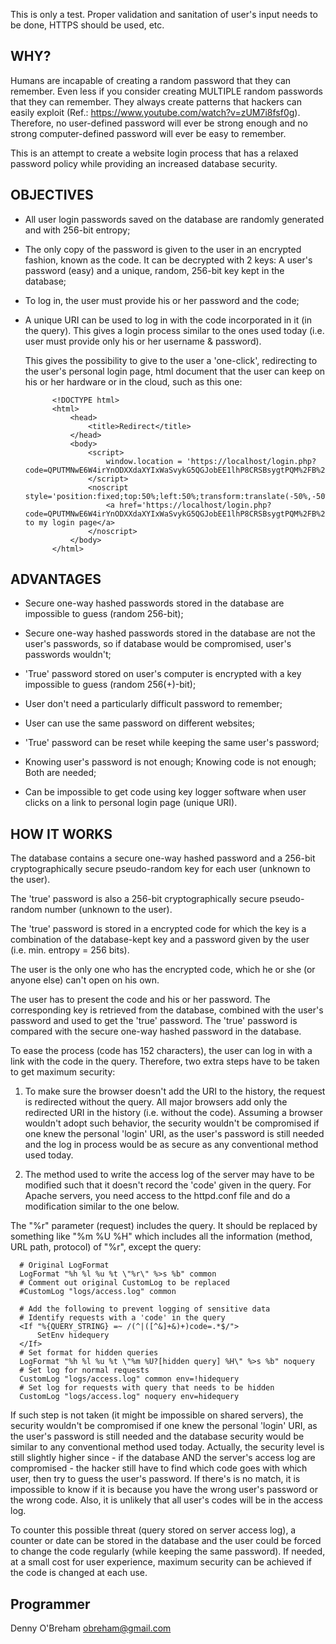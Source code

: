 This is only a test.  Proper validation and sanitation of user's input needs to be done, HTTPS should be used, etc.

<h2>WHY?</h2>

Humans are incapable of creating a random password that they can remember.  Even less if you consider creating MULTIPLE random passwords that they can remember.  They always create patterns that hackers can easily exploit (Ref.: https://www.youtube.com/watch?v=zUM7i8fsf0g).  Therefore, no user-defined password will ever be strong enough and no strong computer-defined password will ever be easy to remember.

This is an attempt to create a website login process that has a relaxed password policy while providing an increased database security.

<h2>OBJECTIVES</h2>

- All user login passwords saved on the database are randomly generated and with 256-bit entropy;
	
- The only copy of the password is given to the user in an encrypted fashion, known as the code.  It can be decrypted with 2 keys:  A user's password (easy) and a unique, random, 256-bit key kept in the database;
	
- To log in, the user must provide his or her password and the code;
	
- A unique URI can be used to log in with the code incorporated in it (in the query).  This gives a login process similar to the ones used today (i.e. user must provide only his or her username & password).
	
	This gives the possibility to give to the user a 'one-click', redirecting to the user's personal login page, html document that the user can keep on his or her hardware or in the cloud, such as this one:
			
			<!DOCTYPE html>
			<html>
				<head>
					<title>Redirect</title>
				</head>
				<body>
					<script>
						window.location = 'https://localhost/login.php?code=QPUTMNwE6W4irYnODXXdaXYIxWaSvykG5QGJobEE1lhP8CRSBsygtPQM%2FB%2Fvj7iKMHXLjkJLEJToPERRqUI%2BARW3QxemF6kdn1C0KirwwcYugrkBilcAZeCBz803yBTf3yeo5ei%2B1wj7agEkSijo2A%3D%3D';
					</script>
					<noscript style='position:fixed;top:50%;left:50%;transform:translate(-50%,-50%);'>
						<a href='https://localhost/login.php?code=QPUTMNwE6W4irYnODXXdaXYIxWaSvykG5QGJobEE1lhP8CRSBsygtPQM%2FB%2Fvj7iKMHXLjkJLEJToPERRqUI%2BARW3QxemF6kdn1C0KirwwcYugrkBilcAZeCBz803yBTf3yeo5ei%2B1wj7agEkSijo2A%3D%3D'>Go to my login page</a>
					</noscript>
				</body>
			</html>
	
<h2>ADVANTAGES</h2>

- Secure one-way hashed passwords stored in the database are impossible to guess (random 256-bit);
	
- Secure one-way hashed passwords stored in the database are not the user's passwords, so if database would be compromised, user's passwords wouldn't;
	
- 'True' password stored on user's computer is encrypted with a key impossible to guess (random 256(+)-bit);
	
- User don't need a particularly difficult password to remember;
	
- User can use the same password on different websites;
	
- 'True' password can be reset while keeping the same user's password;
	
- Knowing user's password is not enough; Knowing code is not enough; Both are needed;
	
- Can be impossible to get code using key logger software when user clicks on a link to personal login page (unique URI).
	
<h2>HOW IT WORKS</h2>
	
The database contains a secure one-way hashed password and a 256-bit cryptographically secure pseudo-random key for each user (unknown to the user).

The 'true' password is also a 256-bit cryptographically secure pseudo-random number (unknown to the user).

The 'true' password is stored in a encrypted code for which the key is a combination of the database-kept key and a password given by the user (i.e. min. entropy = 256 bits).

The user is the only one who has the encrypted code, which he or she (or anyone else) can't open on his own.

The user has to present the code and his or her password.  The corresponding key is retrieved from the database, combined with the user's password and used to get the 'true' password.  The 'true' password is compared with the secure one-way hashed password in the database.

To ease the process (code has 152 characters), the user can log in with a link with the code in the query.  Therefore, two extra steps have to be taken to get maximum security:

1. To make sure the browser doesn't add the URI to the history, the request is redirected without the query.  All major browsers add only the redirected URI in the history (i.e. without the code).  Assuming a browser wouldn't adopt such behavior, the security wouldn't be compromised if one knew the personal 'login' URI, as the user's password is still needed and the log in process would be as secure as any conventional method used today.

2. The method used to write the access log of the server may have to be modified such that it doesn't record the 'code' given in the query.  For Apache servers, you need access to the httpd.conf file and do a modification similar to the one below.

  The "%r" parameter (request) includes the query.  It should be replaced by something like "%m %U %H" which includes all the information (method, URL path, protocol) of "%r", except the query:

  	  # Original LogFormat
	  LogFormat "%h %l %u %t \"%r\" %>s %b" common
	  # Comment out original CustomLog to be replaced
	  #CustomLog "logs/access.log" common
	
      # Add the following to prevent logging of sensitive data
      # Identify requests with a 'code' in the query
	  <If "%{QUERY_STRING} =~ /(^|([^&]+&)+)code=.*$/">
		  SetEnv hidequery
	  </If>
      # Set format for hidden queries
      LogFormat "%h %l %u %t \"%m %U?[hidden query] %H\" %>s %b" noquery
      # Set log for normal requests
      CustomLog "logs/access.log" common env=!hidequery
	  # Set log for requests with query that needs to be hidden
      CustomLog "logs/access.log" noquery env=hidequery

  If such step is not taken (it might be impossible on shared servers), the security wouldn't be compromised if one knew the personal 'login' URI, as the user's password is still needed and the database security would be similar to any conventional method used today.  Actually, the security level is still slightly higher since - if the database AND the server's access log are compromised - the hacker still have to find which code goes with which user, then try to guess the user's password. If there's is no match, it is impossible to know if it is because you have the wrong user's password or the wrong code.  Also, it is unlikely that all user's codes will be in the access log.

  To counter this possible threat (query stored on server access log), a counter or date can be stored in the database and the user could be forced to change the code regularly (while keeping the same password).  If needed, at a small cost for user experience, maximum security can be achieved if the code is changed at each use.

<h2>Programmer</h2>

Denny O'Breham
obreham@gmail.com
